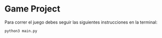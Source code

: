 # Game Project

Para correr el juego debes seguir las siguientes instrucciones en la terminal:

```sh
python3 main.py
```